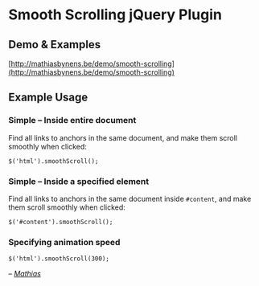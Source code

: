 # Smooth Scrolling jQuery Plugin

## Demo & Examples

[http://mathiasbynens.be/demo/smooth-scrolling](http://mathiasbynens.be/demo/smooth-scrolling)

## Example Usage

### Simple – Inside entire document

Find all links to anchors in the same document, and make them scroll smoothly when clicked:

    $('html').smoothScroll();

### Simple – Inside a specified element

Find all links to anchors in the same document inside `#content`, and make them scroll smoothly when clicked:

    $('#content').smoothScroll();

### Specifying animation speed

    $('html').smoothScroll(300);

_– [Mathias](http://mathiasbynens.be/)_